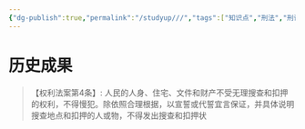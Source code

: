 ```yaml
---
{"dg-publish":true,"permalink":"/studyup///","tags":["知识点","刑法","刑诉"]}
---
```


# 历史成果
>【权利法案第4条】:
	人民的人身、住宅、文件和财产不受无理搜查和扣押的权利，不得慢犯。除依照合理根据，以宣誓或代誓宜言保证，并具体说明搜查地点和扣押的人或物，不得发出搜查和扣押状